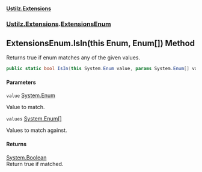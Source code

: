 #### [Ustilz.Extensions](index.md 'index')
### [Ustilz.Extensions](Ustilz.Extensions.md 'Ustilz.Extensions').[ExtensionsEnum](Ustilz.Extensions.ExtensionsEnum.md 'Ustilz.Extensions.ExtensionsEnum')

## ExtensionsEnum.IsIn(this Enum, Enum[]) Method

Returns true if enum matches any of the given values.

```csharp
public static bool IsIn(this System.Enum value, params System.Enum[] values);
```
#### Parameters

<a name='Ustilz.Extensions.ExtensionsEnum.IsIn(thisSystem.Enum,System.Enum[]).value'></a>

`value` [System.Enum](https://docs.microsoft.com/en-us/dotnet/api/System.Enum 'System.Enum')

Value to match.

<a name='Ustilz.Extensions.ExtensionsEnum.IsIn(thisSystem.Enum,System.Enum[]).values'></a>

`values` [System.Enum](https://docs.microsoft.com/en-us/dotnet/api/System.Enum 'System.Enum')[[]](https://docs.microsoft.com/en-us/dotnet/api/System.Array 'System.Array')

Values to match against.

#### Returns
[System.Boolean](https://docs.microsoft.com/en-us/dotnet/api/System.Boolean 'System.Boolean')  
Return true if matched.